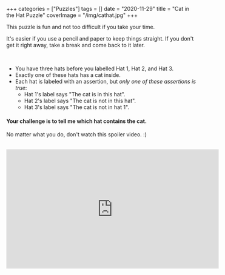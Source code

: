 +++
categories = ["Puzzles"]
tags = []
date = "2020-11-29"
title = "Cat in the Hat Puzzle"
coverImage = "/img/cathat.jpg"
+++

This puzzle is fun and not too difficult if you take your time. 

<!--more-->

It's easier if you use a pencil and paper to keep things straight. If you don't get it right away, take a break and come back to it later.

<br>

- You have three hats before you labelled Hat 1, Hat 2, and Hat 3.
- Exactly one of these hats has a cat inside.
- Each hat is labeled with an assertion, but *only one of these assertions is true*:
  - Hat 1's label says "The cat is in this hat".
  - Hat 2's label says "The cat is not in this hat".
  - Hat 3's label says "The cat is not in hat 1".

<h4>Your challenge is to tell me which hat contains the cat.</h4>

No matter what you do, don't watch this spoiler video. :)

<br>

<iframe width="560" height="315" src="https://www.youtube.com/embed/cyb20AgH9vQ" frameborder="0" allow="accelerometer; autoplay; clipboard-write; encrypted-media; gyroscope; picture-in-picture" allowfullscreen></iframe>

